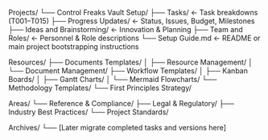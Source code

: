Projects/
└── Control Freaks Vault Setup/
    ├── Tasks/                         ← Task breakdowns (T001–T015)
    ├── Progress Updates/              ← Status, Issues, Budget, Milestones
    ├── Ideas and Brainstorming/       ← Innovation & Planning
    ├── Team and Roles/                ← Personnel & Role descriptions
    └── Setup Guide.md                 ← README or main project bootstrapping instructions

Resources/
├── Documents Templates/
│   ├── Resource Management/
│   └── Document Management/
├── Workflow Templates/
│   ├── Kanban Boards/
│   ├── Gantt Charts/
│   └── Mermaid Flowcharts/
└── Methodology Templates/
    └── First Principles Strategy/
    
Areas/
└── Reference & Compliance/
    ├── Legal & Regulatory/
    ├── Industry Best Practices/
    └── Project Standards/

Archives/
└── [Later migrate completed tasks and versions here]
